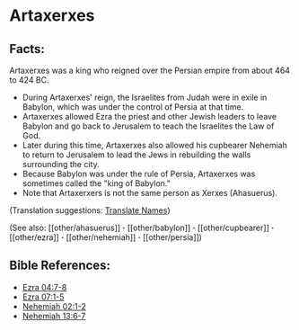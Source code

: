 # Artaxerxes #

## Facts: ##

Artaxerxes was a king who reigned over the Persian empire from about 464 to 424 BC.

* During Artaxerxes' reign, the Israelites from Judah were in exile in Babylon, which was under the control of Persia at that time.
* Artaxerxes allowed Ezra the priest and other Jewish leaders to leave Babylon and go back to Jerusalem to teach the Israelites the Law of God.
* Later during this time, Artaxerxes also allowed his cupbearer Nehemiah to return to Jerusalem to lead the Jews in rebuilding the walls surrounding the city.
* Because Babylon was under the rule of Persia, Artaxerxes was sometimes called the "king of Babylon."
* Note that Artaxerxers is not the same person as Xerxes (Ahasuerus).

(Translation suggestions: [Translate Names](en/ta-vol1/translate/man/translate-names))

(See also: [[other/ahasuerus]] **·** [[other/babylon]] **·** [[other/cupbearer]] **·** [[other/ezra]] **·** [[other/nehemiah]] **·** [[other/persia]])

## Bible References: ##

* [Ezra 04:7-8](en/tn/ezr/help/04/07)
* [Ezra 07:1-5](en/tn/ezr/help/07/01)
* [Nehemiah 02:1-2](en/tn/neh/help/02/01)
* [Nehemiah 13:6-7](en/tn/neh/help/13/06)